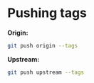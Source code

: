 # Pushing tags

**Origin:**

```bash
git push origin --tags
```

**Upstream:**

```bash
git push upstream --tags
```

